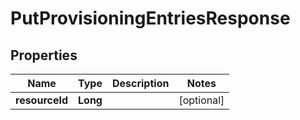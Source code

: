 # PutProvisioningEntriesResponse

## Properties
Name | Type | Description | Notes
------------ | ------------- | ------------- | -------------
**resourceId** | **Long** |  |  [optional]
